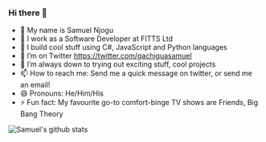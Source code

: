 ### Hi there 👋

- 🔭 My name is Samuel Njogu
- 🏢 I work as a Software Developer at FITTS Ltd
- 🌱 I build cool stuff using C#, JavaScript and Python languages
- 🦜 I’m on Twitter https://twitter.com/gachiguasamuel
- 👯 I’m always down to trying out exciting stuff, cool projects
- 📫 How to reach me: Send me a quick message on twitter, or send me an email!
- 😄 Pronouns: He/Him/His
- ⚡ Fun fact: My favourite go-to comfort-binge TV shows are Friends, Big Bang Theory

![Samuel's github stats](https://github-readme-stats.vercel.app/api?username=SGNjogu&show_icons=true&count_private=true)
